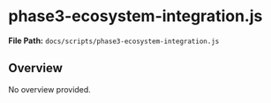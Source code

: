 # phase3-ecosystem-integration.js

**File Path:** `docs/scripts/phase3-ecosystem-integration.js`

## Overview

No overview provided.

